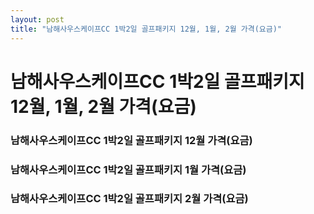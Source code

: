 ```yaml
---
layout: post
title: "남해사우스케이프CC 1박2일 골프패키지 12월, 1월, 2월 가격(요금)"
---
```


# 남해사우스케이프CC 1박2일 골프패키지 12월, 1월, 2월 가격(요금)

### 남해사우스케이프CC 1박2일 골프패키지 12월 가격(요금)

### 남해사우스케이프CC 1박2일 골프패키지 1월 가격(요금)

### 남해사우스케이프CC 1박2일 골프패키지 2월 가격(요금)

